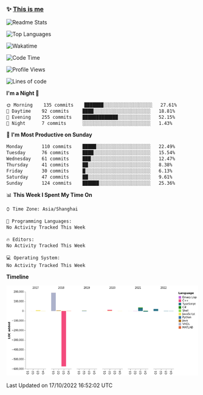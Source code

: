 <!--

**icyzeroice/icyzeroice** is a ✨ _special_ ✨ repository because its `README.md` (this file) appears on your GitHub profile.

Here are some ideas to get you started:

- 🔭 I’m currently working on ...
- 🌱 I’m currently learning ...
- 👯 I’m looking to collaborate on ...
- 🤔 I’m looking for help with ...
- 💬 Ask me about ...
- 📫 How to reach me: ...
- 😄 Pronouns: ...
- ⚡ Fun fact: ...

-->

### ✨ [This is me](https://shakugan.fandom.com/wiki/Serment)

![Readme Stats](https://github-readme-stats.vercel.app/api?username=icyzeroice)

![Top Languages](https://github-readme-stats.vercel.app/api/top-langs/?username=icyzeroice&exclude_repo=scutie2015-digimon&layout=compact&langs_count=5)

![Wakatime](https://github-readme-stats.vercel.app/api/wakatime?username=icyzeroice)

<!--START_SECTION:waka-->
![Code Time](http://img.shields.io/badge/Code%20Time-906%20hrs%205%20mins-blue)

![Profile Views](http://img.shields.io/badge/Profile%20Views-0-blue)

![Lines of code](https://img.shields.io/badge/From%20Hello%20World%20I%27ve%20Written--289%20Thousand%20lines%20of%20code-blue)

**I'm a Night 🦉** 

```text
🌞 Morning    135 commits    ███████░░░░░░░░░░░░░░░░░░   27.61% 
🌆 Daytime    92 commits     ████░░░░░░░░░░░░░░░░░░░░░   18.81% 
🌃 Evening    255 commits    █████████████░░░░░░░░░░░░   52.15% 
🌙 Night      7 commits      ░░░░░░░░░░░░░░░░░░░░░░░░░   1.43%

```
📅 **I'm Most Productive on Sunday** 

```text
Monday       110 commits    █████░░░░░░░░░░░░░░░░░░░░   22.49% 
Tuesday      76 commits     ████░░░░░░░░░░░░░░░░░░░░░   15.54% 
Wednesday    61 commits     ███░░░░░░░░░░░░░░░░░░░░░░   12.47% 
Thursday     41 commits     ██░░░░░░░░░░░░░░░░░░░░░░░   8.38% 
Friday       30 commits     █░░░░░░░░░░░░░░░░░░░░░░░░   6.13% 
Saturday     47 commits     ██░░░░░░░░░░░░░░░░░░░░░░░   9.61% 
Sunday       124 commits    ██████░░░░░░░░░░░░░░░░░░░   25.36%

```


📊 **This Week I Spent My Time On** 

```text
⌚︎ Time Zone: Asia/Shanghai

💬 Programming Languages: 
No Activity Tracked This Week

🔥 Editors: 
No Activity Tracked This Week

💻 Operating System: 
No Activity Tracked This Week

```

**Timeline**

![Chart not found](https://raw.githubusercontent.com/icyzeroice/icyzeroice/main/charts/bar_graph.png) 


 Last Updated on 17/10/2022 16:52:02 UTC
<!--END_SECTION:waka-->

<!--

### Related
- https://github.com/abhisheknaiidu/awesome-github-profile-readme
- https://github.com/coderjojo/creative-profile-readme
- https://github.com/elangosundar/awesome-README-templates
- https://github.com/durgeshsamariya/awesome-github-profile-readme-templates
- https://github.com/anmol098/waka-readme-stats

-->
